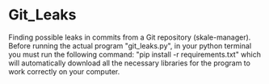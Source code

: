# Git_Leaks
Finding possible leaks in commits from a Git repository (skale-manager).
Before running the actual program "git_leaks.py", in your python terminal you must run the following command:
"pip install -r requirements.txt" which will automatically download all the necessary libraries for the program
to work correctly on your computer.
